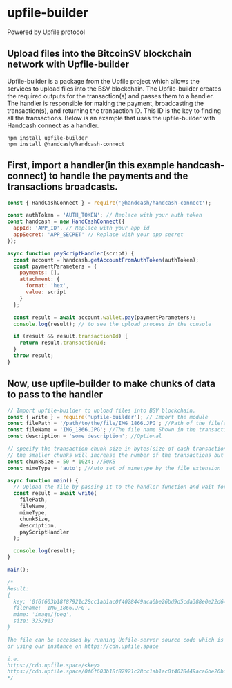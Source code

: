 # upfile-builder

Powered by Upfile protocol

## Upload files into the BitcoinSV blockchain network with Upfile-builder

Upfile-builder is a package from the Upfile project which allows the services to upload files into the BSV blockchain. The Upfile-builder creates the required outputs for the transaction(s) and passes them to a handler. The handler is responsible for making the payment, broadcasting the transaction(s), and returning the transaction ID. This ID is the key to finding all the transactions. Below is an example that uses the upfile-builder with Handcash connect as a handler.

```
npm install upfile-builder
npm install @handcash/handcash-connect
```

## First, import a handler(in this example handcash-connect) to handle the payments and the transactions broadcasts.

```js
const { HandCashConnect } = require('@handcash/handcash-connect');

const authToken = 'AUTH_TOKEN'; // Replace with your auth token
const handcash = new HandCashConnect({
  appId: 'APP_ID', // Replace with your app id
  appSecret: 'APP_SECRET' // Replace with your app secret
});

async function payScriptHandler(script) {
  const account = handcash.getAccountFromAuthToken(authToken);
  const paymentParameters = {
    payments: [],
    attachment: {
      format: 'hex',
      value: script
    }
  };

  const result = await account.wallet.pay(paymentParameters);
  console.log(result); // to see the upload process in the console

  if (result && result.transactionId) {
    return result.transactionId;
  }
  throw result;
}
```

## Now, use upfile-builder to make chunks of data to pass to the handler

```js
// Import upfile-builder to upload files into BSV blockchain.
const { write } = require('upfile-builder'); // Import the module
const filePath = '/path/to/the/file/IMG_1866.JPG'; //Path of the file(any format)
const fileName = 'IMG_1866.JPG'; //The file name Shown in the transaction
const description = 'some description'; //Optional

// specify the transaction chunk size in bytes(size of each transaction if the file is more than chunk size)
// the smaller chunks will increase the number of the transactions but it will provide a better streaming when downloading big files like videos, etc.
const chunkSize = 50 * 1024; //50KB
const mimeType = 'auto'; //Auto set of mimetype by the file extension

async function main() {
  // Upload the file by passing it to the handler function and wait for the result;
  const result = await write(
    filePath,
    fileName,
    mimeType,
    chunkSize,
    description,
    payScriptHandler
  );

  console.log(result);
}

main();

/*
Result:
{
  key: '0f6f603b18f87921c28cc1ab1ac0f4028449aca6be26bd9d5cda388e0e22d648',
  filename: 'IMG_1866.JPG',
  mime: 'image/jpeg',
  size: 3252913
}

The file can be accessed by running Upfile-server source code which is available on https://github.com/omega-chain/upfile-server 
or using our instance on https://cdn.upfile.space

i.e. 
https://cdn.upfile.space/<key>
https://cdn.upfile.space/0f6f603b18f87921c28cc1ab1ac0f4028449aca6be26bd9d5cda388e0e22d648
*/
```
